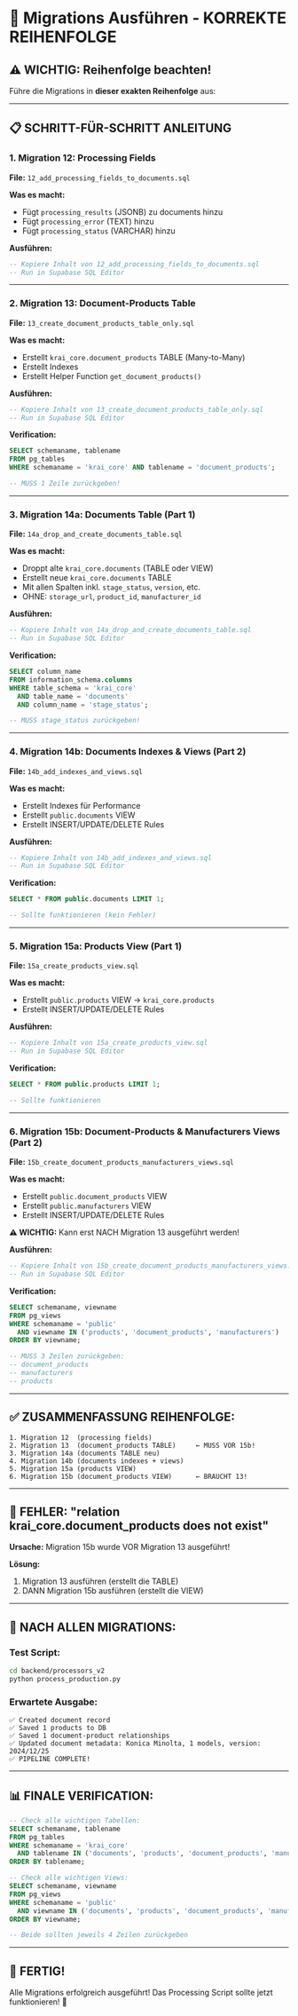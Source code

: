 # 🚀 Migrations Ausführen - KORREKTE REIHENFOLGE

## ⚠️ **WICHTIG: Reihenfolge beachten!**

Führe die Migrations in **dieser exakten Reihenfolge** aus:

---

## 📋 **SCHRITT-FÜR-SCHRITT ANLEITUNG**

### **1. Migration 12: Processing Fields**
**File:** `12_add_processing_fields_to_documents.sql`

**Was es macht:**
- Fügt `processing_results` (JSONB) zu documents hinzu
- Fügt `processing_error` (TEXT) hinzu
- Fügt `processing_status` (VARCHAR) hinzu

**Ausführen:**
```sql
-- Kopiere Inhalt von 12_add_processing_fields_to_documents.sql
-- Run in Supabase SQL Editor
```

---

### **2. Migration 13: Document-Products Table**
**File:** `13_create_document_products_table_only.sql`

**Was es macht:**
- Erstellt `krai_core.document_products` TABLE (Many-to-Many)
- Erstellt Indexes
- Erstellt Helper Function `get_document_products()`

**Ausführen:**
```sql
-- Kopiere Inhalt von 13_create_document_products_table_only.sql
-- Run in Supabase SQL Editor
```

**Verification:**
```sql
SELECT schemaname, tablename 
FROM pg_tables 
WHERE schemaname = 'krai_core' AND tablename = 'document_products';

-- MUSS 1 Zeile zurückgeben!
```

---

### **3. Migration 14a: Documents Table (Part 1)**
**File:** `14a_drop_and_create_documents_table.sql`

**Was es macht:**
- Droppt alte `krai_core.documents` (TABLE oder VIEW)
- Erstellt neue `krai_core.documents` TABLE
- Mit allen Spalten inkl. `stage_status`, `version`, etc.
- OHNE: `storage_url`, `product_id`, `manufacturer_id`

**Ausführen:**
```sql
-- Kopiere Inhalt von 14a_drop_and_create_documents_table.sql
-- Run in Supabase SQL Editor
```

**Verification:**
```sql
SELECT column_name 
FROM information_schema.columns 
WHERE table_schema = 'krai_core' 
  AND table_name = 'documents'
  AND column_name = 'stage_status';

-- MUSS stage_status zurückgeben!
```

---

### **4. Migration 14b: Documents Indexes & Views (Part 2)**
**File:** `14b_add_indexes_and_views.sql`

**Was es macht:**
- Erstellt Indexes für Performance
- Erstellt `public.documents` VIEW
- Erstellt INSERT/UPDATE/DELETE Rules

**Ausführen:**
```sql
-- Kopiere Inhalt von 14b_add_indexes_and_views.sql
-- Run in Supabase SQL Editor
```

**Verification:**
```sql
SELECT * FROM public.documents LIMIT 1;

-- Sollte funktionieren (kein Fehler)
```

---

### **5. Migration 15a: Products View (Part 1)**
**File:** `15a_create_products_view.sql`

**Was es macht:**
- Erstellt `public.products` VIEW → `krai_core.products`
- Erstellt INSERT/UPDATE/DELETE Rules

**Ausführen:**
```sql
-- Kopiere Inhalt von 15a_create_products_view.sql
-- Run in Supabase SQL Editor
```

**Verification:**
```sql
SELECT * FROM public.products LIMIT 1;

-- Sollte funktionieren
```

---

### **6. Migration 15b: Document-Products & Manufacturers Views (Part 2)**
**File:** `15b_create_document_products_manufacturers_views.sql`

**Was es macht:**
- Erstellt `public.document_products` VIEW
- Erstellt `public.manufacturers` VIEW
- Erstellt INSERT/UPDATE/DELETE Rules

**⚠️ WICHTIG:** Kann erst NACH Migration 13 ausgeführt werden!

**Ausführen:**
```sql
-- Kopiere Inhalt von 15b_create_document_products_manufacturers_views.sql
-- Run in Supabase SQL Editor
```

**Verification:**
```sql
SELECT schemaname, viewname 
FROM pg_views 
WHERE schemaname = 'public' 
  AND viewname IN ('products', 'document_products', 'manufacturers')
ORDER BY viewname;

-- MUSS 3 Zeilen zurückgeben:
-- document_products
-- manufacturers
-- products
```

---

## ✅ **ZUSAMMENFASSUNG REIHENFOLGE:**

```
1. Migration 12  (processing fields)
2. Migration 13  (document_products TABLE)     ← MUSS VOR 15b!
3. Migration 14a (documents TABLE neu)
4. Migration 14b (documents indexes + views)
5. Migration 15a (products VIEW)
6. Migration 15b (document_products VIEW)      ← BRAUCHT 13!
```

---

## 🐛 **FEHLER: "relation krai_core.document_products does not exist"**

**Ursache:** Migration 15b wurde VOR Migration 13 ausgeführt!

**Lösung:** 
1. Migration 13 ausführen (erstellt die TABLE)
2. DANN Migration 15b ausführen (erstellt die VIEW)

---

## 🎯 **NACH ALLEN MIGRATIONS:**

### **Test Script:**
```bash
cd backend/processors_v2
python process_production.py
```

### **Erwartete Ausgabe:**
```
✅ Created document record
✅ Saved 1 products to DB
✅ Saved 1 document-product relationships
✅ Updated document metadata: Konica Minolta, 1 models, version: 2024/12/25
✅ PIPELINE COMPLETE!
```

---

## 📊 **FINALE VERIFICATION:**

```sql
-- Check alle wichtigen Tabellen:
SELECT schemaname, tablename 
FROM pg_tables 
WHERE schemaname = 'krai_core' 
  AND tablename IN ('documents', 'products', 'document_products', 'manufacturers')
ORDER BY tablename;

-- Check alle wichtigen Views:
SELECT schemaname, viewname 
FROM pg_views 
WHERE schemaname = 'public' 
  AND viewname IN ('documents', 'products', 'document_products', 'manufacturers')
ORDER BY viewname;

-- Beide sollten jeweils 4 Zeilen zurückgeben
```

---

## 🎉 **FERTIG!**

Alle Migrations erfolgreich ausgeführt! Das Processing Script sollte jetzt funktionieren! 🚀
